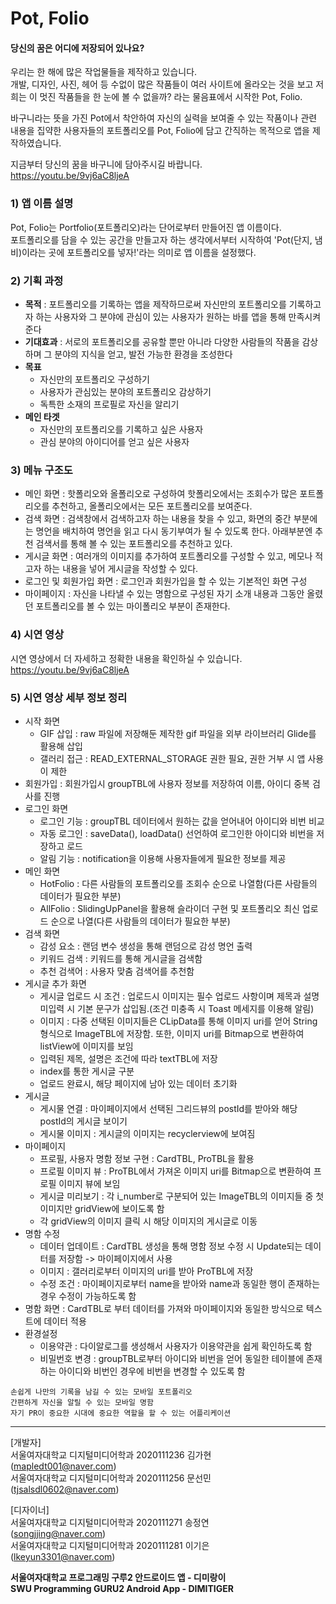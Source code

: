 # Pot, Folio  



#### 당신의 꿈은 어디에 저장되어 있나요? 

우리는 한 해에 많은 작업물들을 제작하고 있습니다.  
개발, 디자인, 사진, 헤어 등 수없이 많은 작품들이 
여러 사이트에  올라오는 것을 보고  저희는 이 멋진 작품들을 한 눈에 볼 수 없을까? 라는 물음표에서 시작한 Pot, Folio.

바구니라는 뜻을 가진 Pot에서 착안하여 
자신의 실력을 보여줄 수 있는 작품이나 관련 내용을 집약한 
사용자들의 포트폴리오를 Pot, Folio에 담고 간직하는 목적으로 앱을 제작하였습니다.

지금부터 당신의 꿈을 바구니에 담아주시길 바랍니다.  
https://youtu.be/9vj6aC8ljeA  

### 1) 앱 이름 설명
Pot, Folio는 Portfolio(포트폴리오)라는 단어로부터 만들어진 앱 이름이다.   
포트폴리오를 담을 수 있는 공간을 만들고자 하는 생각에서부터 시작하여 'Pot(단지, 냄비)이라는 곳에 포트폴리오를 넣자!'라는 의미로 앱 이름을 설정했다.

### 2) 기획 과정
- **목적** : 포트폴리오를 기록하는 앱을 제작하므로써 자신만의 포트폴리오를 기록하고자 하는 사용자와 그 분야에 관심이 있는 사용자가 원하는 바를 앱을 통해 만족시켜준다
- **기대효과** : 서로의 포트폴리오를 공유할 뿐만 아니라 다양한 사람들의 작품을 감상하며 그 분야의 지식을 얻고, 발전 가능한 환경을 조성한다
- **목표**
  + 자신만의 포트폴리오 구성하기  
  + 사용자가 관심있는 분야의 포트폴리오 감상하기   
  + 독특한 소재의 프로필로 자신을 알리기
- **메인 타겟**
  + 자신만의 포트폴리오를 기록하고 싶은 사용자
  + 관심 분야의 아이디어를 얻고 싶은 사용자
  
### 3) 메뉴 구조도
- 메인 화면 : 핫폴리오와 올폴리오로 구성하여 핫폴리오에서는 조회수가 많은 포트폴리오를 추천하고, 올폴리오에서는 모든 포트폴리오를 보여준다.
- 검색 화면 : 검색창에서 검색하고자 하는 내용을 찾을 수 있고, 화면의 중간 부분에는 명언을 배치하여 명언을 읽고 다시 동기부여가 될 수 있도록 한다. 아래부분엔 추천 검색서를 통해 볼 수 있는 포트폴리오를 추천하고 있다.
- 게시글 화면 : 여러개의 이미지를 추가하여 포트폴리오를 구성할 수 있고, 메모나 적고자 하는 내용을 넣어 게시글을 작성할 수 있다.
- 로그인 및 회원가입 화면 : 로그인과 회원가입을 할 수 있는 기본적인 화면 구성
- 마이페이지 : 자신을 나타낼 수 있는 명함으로 구성된 자기 소개 내용과 그동안 올렸던 포트폴리오를 볼 수 있는 마이폴리오 부분이 존재한다.

### 4) 시연 영상
시연 영상에서 더 자세하고 정확한 내용을 확인하실 수 있습니다.  
https://youtu.be/9vj6aC8ljeA

### 5) 시연 영상 세부 정보 정리
- 시작 화면 
  + GIF 삽입 : raw 파일에 저장해둔 제작한 gif 파일을 외부 라이브러리 Glide를 활용해 삽입
  + 갤러리 접근 : READ_EXTERNAL_STORAGE 권한 필요, 권한 거부 시 앱 사용이 제한
- 회원가입 : 회원가입시 groupTBL에 사용자 정보를 저장하여 이름, 아이디 중복 검사를 진행
- 로그인 화면
  + 로그인 기능 : groupTBL 데이터에서 원하는 값을 얻어내어 아이디와 비번 비교
  + 자동 로그인 : saveData(), loadData() 선언하여 로그인한 아이디와 비번을 저장하고 로드
  + 알림 기능 : notification을 이용해 사용자들에게 필요한 정보를 제공
- 메인 화면 
  + HotFolio : 다른 사람들의 포트폴리오를 조회수 순으로 나열함(다른 사람들의 데이터가 필요한 부분)
  + AllFolio : SlidingUpPanel을 활용해 슬라이더 구현 및 포트폴리오 최신 업로드 순으로 나열(다른 사람들의 데이터가 필요한 부분)
- 검색 화면 
  + 감성 요소 : 랜덤 변수 생성을 통해 랜덤으로 감성 명언 출력
  + 키워드 검색 : 키워드를 통해 게시글을 검색함
  + 추천 검색어 : 사용자 맞춤 검색어를 추천함
- 게시글 추가 화면
  + 게시글 업로드 시 조건 : 업로드시 이미지는 필수 업로드 사항이며 제목과 설명 미입력 시 기본 문구가 삽입됨.(조건 미충족 시 Toast 메세지를 이용해 알림)
  + 이미지 : 다중 선택된 이미지들은 CLipData를 통해 이미지 uri를 얻어 String형식으로 ImageTBL에 저장함. 또한, 이미지 uri를 Bitmap으로 변환하여 listView에 이미지를 보임
  + 입력된 제목, 설명은 조건에 따라 textTBL에 저장
  + index를 통한 게시글 구분
  + 업로드 완료시, 해당 페이지에 남아 있는 데이터 초기화
- 게시글
  + 게시물 연결 : 마이페이지에서 선택된 그리드뷰의 postId를 받아와 해당 postId의 게시글 보이기
  + 게시물 이미지 : 게시글의 이미지는 recyclerview에 보여짐
- 마이페이지
  + 프로필, 사용자 명함 정보 구현 : CardTBL, ProTBL을 활용
  + 프로필 이미지 뷰 : ProTBL에서 가져온 이미지 uri를 Bitmap으로 변환하여 프로필 이미지 뷰에 보임
  + 게시글 미리보기 : 각 i_number로 구분되어 있는 ImageTBL의 이미지들 중 첫 이미지만 gridView에 보이도록 함
  + 각 gridView의 이미지 클릭 시 해당 이미지의 게시글로 이동
- 명함 수정
  + 데이터 업데이트 : CardTBL 생성을 통해 명함 정보 수정 시 Update되는 데이터를 저장함 -> 마이페이지에서 사용
  + 이미지 : 갤러리로부터 이미지의 uri를 받아 ProTBL에 저장
  + 수정 조건 : 마이페이지로부터 name을 받아와 name과 동일한 행이 존재하는 경우 수정이 가능하도록 함
- 명함 화면 : CardTBL로 부터 데이터를 가져와 마이페이지와 동일한 방식으로 텍스트에 데이터 적용
- 환경설정 
  + 이용약관 : 다이알로그를 생성해서 사용자가 이용약관을 쉽게 확인하도록 함
  + 비밀번호 변경 : groupTBL로부터 아이디와 비번을 얻어 동일한 테이블에 존재하는 아이디와 비번인 경우에 비번을 변경할 수 있도록 함


```
손쉽게 나만의 기록을 남길 수 있는 모바일 포트폴리오   
간편하게 자신을 알릴 수 있는 모바일 명함    
자기 PR이 중요한 시대에 중요한 역할을 할 수 있는 어플리케이션  
```


---------------------------------------------------------------------------------------
[개발자]   
서울여자대학교 디지털미디어학과 2020111236 김가현   
(mapledt001@naver.com)  
서울여자대학교 디지털미디어학과 2020111256 문선민   
(tjsalsdl0602@naver.com)  

[디자이너]  
서울여자대학교 디지털미디어학과 2020111271 송정연   
(songjjing@naver.com)   
서울여자대학교 디지털미디어학과 2020111281 이기은   
(lkeyun3301@naver.com)  


**서울여자대학교 프로그래밍 구루2 안드로이드 앱 - 디미랑이**  
**SWU Programming GURU2 Android App - DIMITIGER**












